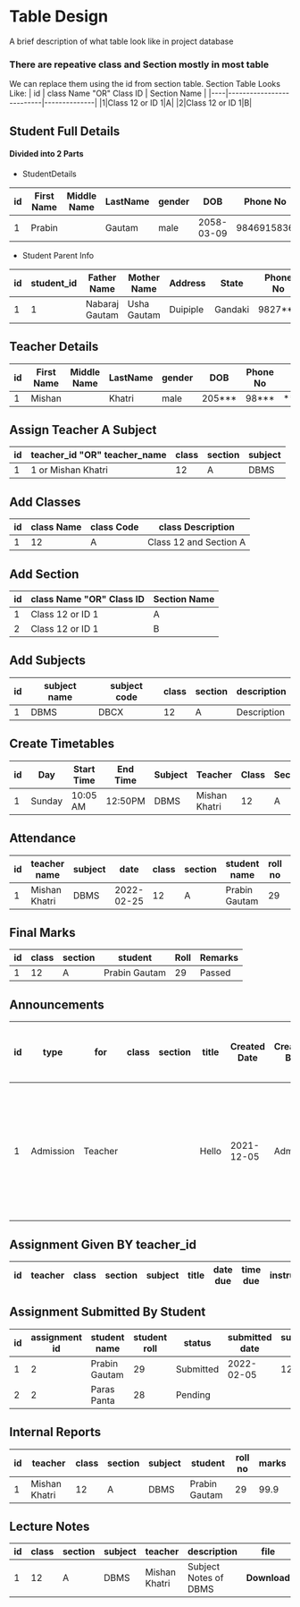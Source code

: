 
# Table Design

A brief description of what table look like in project database

### There are repeative class and Section mostly in most table
We can replace them using the id from section table.
Section Table Looks Like:
| id | class Name "OR" Class ID | Section Name |
|----|--------------------------|--------------|
|1|Class 12 or ID 1|A|
|2|Class 12 or ID 1|B|

## Student Full Details
#### Divided into 2 Parts
- StudentDetails

| id | First Name | Middle Name | LastName | gender | DOB | Phone No | Email | Address | Class | Section | Roll No | Photo |
|--|------------|-------------|----------|--------|-----|----------|-------|---------|-------|---------|---------|-------|
| 1 | Prabin| |Gautam|male|2058-03-09|9846915836|prabeen122@gmail.com|Lamjung|12|A|29|**Download**

- Student Parent Info

| id | student_id | Father Name | Mother Name | Address | State | Phone No | Additional Phone | Email | Photo |
|----|------------|-------------|-------------|---------|-------|----------|------------------|-------|-------|
|1|1|Nabaraj Gautam|Usha Gautam|Duipiple|Gandaki|9827***| | ***@gmail.com | **Download** 

## Teacher Details

| id | First Name | Middle Name | LastName | gender | DOB | Phone No | Email | Address | Photo |
|----|------------|-------------|----------|--------|-----|----------|-------|---------|-------|
|1|Mishan| | Khatri|male|205***|98***|**@gmail.com|Pokhara|**Download**

## Assign Teacher A Subject

| id | teacher_id "OR" teacher_name | class | section | subject |
|----|------------------------------|-------|---------|---------|
|1|1 or Mishan Khatri|12|A|DBMS

## Add Classes

| id | class Name | class Code | class Description |
|----|------------|------------|-------------------|
|1|12|A|Class 12 and Section A

## Add Section

| id | class Name "OR" Class ID | Section Name |
|----|--------------------------|--------------|
|1|Class 12 or ID 1|A|
|2|Class 12 or ID 1|B|

## Add Subjects

| id | subject name | subject code | class | section | description |
|----|--------------|--------------|-------|---------|-------------|
|1|DBMS|DBCX|12|A|Description 

## Create Timetables

| id | Day | Start Time | End Time | Subject | Teacher | Class | Section |
|----|-----|------------|----------|---------|---------|-------|---------|
|1|Sunday|10:05 AM|12:50PM|DBMS|Mishan Khatri|12|A

## Attendance

| id | teacher name  | subject | date       | class | section | student name  | roll no | Attendance |
|----|---------------|---------|------------|-------|---------|---------------|---------|------------|
| 1  | Mishan Khatri | DBMS    | 2022-02-25 | 12    | A       | Prabin Gautam | 29      | Absent     |

## Final Marks

| id | class | section | student       | Roll | Remarks |
|----|-------|---------|---------------|------|---------|
| 1  | 12    | A       | Prabin Gautam | 29   | Passed  |

## Announcements

| id | type      | for     | class | section | title | Created Date | Created BY | Creator Name or Creator ID                                                         |
|----|-----------|---------|-------|---------|-------|--------------|------------|------------------------------------------------------------------------------------|
| 1  | Admission | Teacher |       |         | Hello | 2021-12-05   | Admin      | Prabin Gautam \|\| Id of Prabin Gautam Needed (To show profile picture of Creator) |

## Assignment Given BY teacher_id

| id | teacher  | class | section | subject | title | date due | time due | instruction | created date | file |
|----|----------|-------|---------|---------|-------|----------|----------|-------------|--------------|------|

## Assignment Submitted By Student

| id | assignment id | student name  | student roll | status     | submitted date | submitted time | file | remark    |
|----|---------------|---------------|--------------|------------|----------------|----------------|------|-----------|
| 1  | 2             | Prabin Gautam | 29           | Submitted  | 2022-02-05     | 12:05 AM       | --   | Well done |
| 2  | 2             | Paras Panta   | 28           | Pending    |                |                |      |           |

## Internal Reports

| id | teacher | class | section | subject | student | roll no | marks |
|----|---------|-------|---------|---------|---------|---------|-------|
|1|Mishan Khatri|12|A|DBMS|Prabin Gautam|29|99.9

## Lecture Notes

| id | class | section | subject | teacher       | description           | file         |
|----|-------|---------|---------|---------------|-----------------------|--------------|
| 1  | 12    | A       | DBMS    | Mishan Khatri | Subject Notes of DBMS | **Download** |
